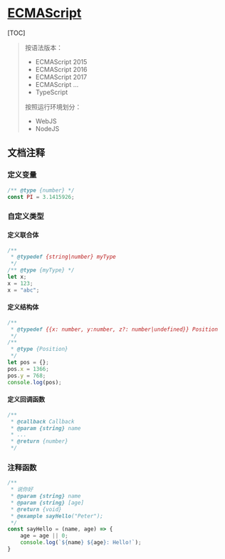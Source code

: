 <link rel="stylesheet" href="https://zhmhbest.gitee.io/hellomathematics/style/index.css">
<script src="https://zhmhbest.gitee.io/hellomathematics/style/index.js"></script>

# [ECMAScript](../index.html)

[TOC]

>按语法版本：
>
>- ECMAScript 2015
>- ECMAScript 2016
>- ECMAScript 2017
>- ECMAScript ...
>- TypeScript
>
>按照运行环境划分：
>
>- WebJS
>- NodeJS

## 文档注释

### 定义变量

```js
/** @type {number} */
const PI = 3.1415926;
```

### 自定义类型

#### 定义联合体

```js
/**
 * @typedef {string|number} myType
 */
/** @type {myType} */
let x;
x = 123;
x = "abc";
```

#### 定义结构体

```js
/**
 * @typedef {{x: number, y:number, z?: number|undefined}} Position
 */
/**
 * @type {Position}
 */
let pos = {};
pos.x = 1366;
pos.y = 768;
console.log(pos);
```

#### 定义回调函数

```js
/**
 * @callback Callback
 * @param {string} name
 * ...
 * @return {number}
 */
```

### 注释函数

```js
/**
 * 说你好
 * @param {string} name
 * @param {string} [age]
 * @return {void}
 * @example sayHello("Peter");
 */
const sayHello = (name, age) => {
    age = age || 0;
    console.log(`${name} ${age}: Hello!`);
}
```
